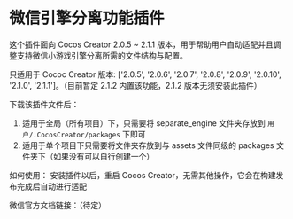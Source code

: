 # 微信引擎分离功能插件

这个插件面向 Cocos Creator 2.0.5 ~ 2.1.1 版本，用于帮助用户自动适配并且调整支持微信小游戏引擎分离所需的文件结构与配置。

只适用于 Cococ Creator 版本: ['2.0.5', '2.0.6', '2.0.7', '2.0.8', '2.0.9', '2.0.10', '2.1.0', '2.1.1']。（目前暂定 2.1.2 内置该功能，2.1.2 版本无须安装此插件）

下载该插件文件后：
  1. 适用于全局（所有项目）下，只需要将 separate_engine 文件夹存放到 `用户/.CocosCreator/packages` 下即可
  2. 适用于单个项目下只需要将文件夹存放到与 assets 文件同级的 packages 文件夹下（如果没有可以自行创建一个）
  
如何使用：
  安装插件以后，重启 Cocos Creator，无需其他操作，它会在构建发布完成后自动进行适配

微信官方文档链接：（待定）
